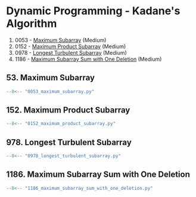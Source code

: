 # Dynamic Programming - Kadane's Algorithm

1. 0053 - [Maximum Subarray](https://leetcode.com/problems/maximum-subarray/) (Medium)
2. 0152 - [Maximum Product Subarray](https://leetcode.com/problems/maximum-product-subarray/) (Medium)
3. 0978 - [Longest Turbulent Subarray](https://leetcode.com/problems/longest-turbulent-subarray/) (Medium)
4. 1186 - [Maximum Subarray Sum with One Deletion](https://leetcode.com/problems/maximum-subarray-sum-with-one-deletion/) (Medium)

## 53. Maximum Subarray

```python
--8<-- "0053_maximum_subarray.py"
```

## 152. Maximum Product Subarray

```python
--8<-- "0152_maximum_product_subarray.py"
```

## 978. Longest Turbulent Subarray

```python
--8<-- "0978_longest_turbulent_subarray.py"
```

## 1186. Maximum Subarray Sum with One Deletion

```python
--8<-- "1186_maximum_subarray_sum_with_one_deletion.py"
```
